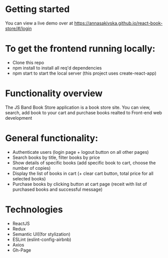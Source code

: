 # Getting started
You can view a live demo over at https://annasakivska.github.io/react-book-store/#/login

# To get the frontend running locally:

- Clone this repo
- npm install to install all req'd dependencies
- npm start to start the local server (this project uses create-react-app)

# Functionality overview

The JS Band Book Store application is a book store site. You can view, search, add book to your cart and purchase books realted to Front-end web development 

# General functionality:

- Authenticate users (login page + logout button on all other pages)
- Search books by title, filter books by price
- Show details of specific books (add specific book to cart, choose the number of copies)
- Display the list of books in cart (+ clear cart button, total price for all selected books)
- Purchase books by clicking button at cart page (receit with list of purchased books and successful message)

# Technologies 
- ReactJS
- Redux
- Semantic UI((for stylization)
- ESLint (eslint-config-airbnb)
- Axios
- Gh-Page
